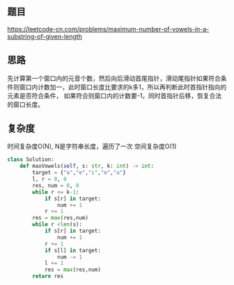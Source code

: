 ## 题目
https://leetcode-cn.com/problems/maximum-number-of-vowels-in-a-substring-of-given-length
## 思路
先计算第一个窗口内的元音个数，然后向后滑动首尾指针，滑动尾指针如果符合条件则窗口内计数加一，此时窗口长度比要求的k多1，所以再判断此时首指针指向的元素是否符合条件，
如果符合则窗口内的计数要-1，同时首指针后移，恢复合法的窗口长度。
## 复杂度
时间复杂度O(N), N是字符串长度，遍历了一次
空间复杂度O(1)
```python
class Solution:
    def maxVowels(self, s: str, k: int) -> int:
        target = {"a","e","i","o","u"}
        l, r = 0, 0
        res, num = 0, 0
        while r <= k-1:
            if s[r] in target:
                num += 1
            r += 1       
        res = max(res,num)
        while r <len(s):
            if s[r] in target:
                num += 1
            r += 1          
            if s[l] in target:
                num -= 1
            l += 1
            res = max(res,num)
        return res
```
